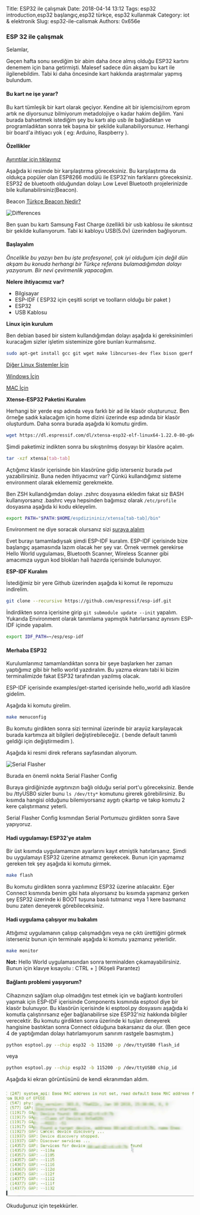 Title: ESP32 ile çalışmak
Date: 2018-04-14 13:12
Tags: esp32 introduction,esp32 başlangıç,esp32 türkçe, esp32 kullanmak
Category: iot & elektronik
Slug: esp32-ile-calismak
Authors: 0x656e



### ESP 32 ile çalışmak



Selamlar,

Geçen hafta sonu sevdiğim bir abim daha önce almış olduğu ESP32 kartını denemem için bana getirmişti. Malesef sadece dün akşam bu kart ile ilgilenebildim. Tabi ki daha öncesinde kart hakkında araştırmalar yapmış bulundum. 



#### Bu kart ne işe yarar?

Bu kart tümleşik bir kart olarak geçiyor. Kendine ait bir işlemcisi/rom eprom artık ne diyorsunuz bilmiyorum metadolojiye o kadar hakim değilim. Yani burada bahsetmek istediğim şey bu kartı alıp usb ile bağladıktan ve programladıktan sonra tek başına bir şekilde kullanabiliyorsunuz. Herhangi bir board'a ihtiyacı yok ( eg: Arduino, Raspberry ).



#### Özellikler

[Ayrıntılar için tıklayınız](https://www.espressif.com/sites/default/files/documentation/esp32_datasheet_en.pdf)

Aşağıda ki resimde bir karşılaştırma göreceksiniz. Bu karşılaştırma da  oldukça popüler olan ESP8266 modülü ile ESP32'nin farklarını göreceksiniz. ESP32 de bluetooth olduğundan dolayı Low Level Bluetooth projelerinizde bile kullanabilirsiniz(Beacon).



Beacon [Türkçe Beacon Nedir?](https://www.donanimhaber.com/diger-bilim-ve-teknoloji/haberleri/Dosya-konusu-Beacon-teknolojisi-nedir-Nerelerde-kullanilir.htm)



![Differences](https://www.cnx-software.com/wp-content/uploads/2016/03/ESP8266_vs_ESP32.png)



Ben şuan bu kartı Samsung Fast Charge özellikli bir usb kablosu ile sıkıntısız bir şekilde kullanıyorum. Tabi ki kabloyu USB(5.0v) üzerinden bağlıyorum.



#### Başlayalım

*Öncelikle bu yazıyı ben bu işte profesyonel, çok iyi olduğum için değil dün akşam bu konuda herhangi bir Türkçe referans bulamadığımdan dolayı yazıyorum. Bir nevi çevirmenlik yapacağım.*



**Nelere ihtiyacımız var?**

- Bilgisayar
- ESP-IDF ( ESP32 için çeşitli script ve toolların olduğu bir paket )
- ESP32
- USB Kablosu

**Linux için kurulum**

Ben debian based bir sistem kullandığımdan dolayı aşağıda ki gereksinimleri kuracağım sizler işletim sisteminize göre bunları kurmalısınız.

```bash
sudo apt-get install gcc git wget make libncurses-dev flex bison gperf python python-serial
```

[Diğer Linux Sistemler İçin](https://esp-idf.readthedocs.io/en/latest/get-started/linux-setup.html)

[Windows İçin](https://esp-idf.readthedocs.io/en/latest/get-started/windows-setup.html)

[MAC İçin](https://esp-idf.readthedocs.io/en/latest/get-started/macos-setup.html)

**Xtense-ESP32 Paketini Kuralım**



Herhangi bir yerde esp adında veya farklı bir ad ile klasör oluşturunuz. Ben örneğe sadık kalacağım için home dizini üzerinde esp adında bir klasör oluşturdum. Daha sonra burada aşağıda ki komutu girdim.



```bash
wget https://dl.espressif.com/dl/xtensa-esp32-elf-linux64-1.22.0-80-g6c4433a-5.2.0.tar.gz
```

Şimdi paketimiz indikten sonra bu sıkıştırılmış dosyayı bir klasöre açalım.



```bash
tar -xzf xtensa[tab-tab]
```

Açtığımız klasör içerisinde bin klasörüne gidip isterseniz burada `pwd` yazabilirsiniz. Buna neden ihtiyacımız var? Çünkü kullandığımız sisteme environment olarak eklememiz gerekmekte.



Ben ZSH kullandığımdan dolayı .zshrc dosyasına ekledim fakat siz BASH kullanıyorsanız .bashrc veya hepsinden bağımsız olarak `/etc/profile` dosyasına aşağıda ki kodu ekleyelim.

```bash
export PATH="$PATH:$HOME/espdizininiz/xtensa[tab-tab]/bin"
```

Environment ne diye soracak olursanız sizi [şuraya alalım](http://www.belgeler.org/lis/archive-tlkg-lis-6.4.html)

Evet burayı tamamladıysak şimdi ESP-IDF kuralım. ESP-IDF içerisinde bize başlangıç aşamasında lazım olacak her şey var. Örnek vermek gerekirse Hello World uygulaması, Bluetooth Scanner, Wireless Scanner gibi amacımıza uygun kod blokları hali hazırda içerisinde bulunuyor.



**ESP-IDF Kuralım**

İstediğimiz bir yere Github üzerinden aşağıda ki komut ile repomuzu indirelim.

```bash
git clone --recursive https://github.com/espressif/esp-idf.git
```

İndirdikten sonra içerisine girip `git submodule update --init` yapalım. Yukarıda Environment olarak tanımlama yapmıştık hatırlarsanız aynısını ESP-IDF içinde yapalım.

```bash
export IDF_PATH=~/esp/esp-idf
```



#### Merhaba ESP32



Kurulumlarımız tamamlandıktan sonra bir şeye başlarken her zaman yaptığımız gibi bir hello world yazdıralım. Bu yazma ekranı tabi ki bizim terminalimizde fakat ESP32 tarafından yazılmış olacak.



ESP-IDF içerisinde examples/get-started içerisinde hello_world adlı klasöre gidelim. 

Aşağıda ki komutu girelim.



```bash
make menuconfig
```



Bu komutu girdikten sonra sizi terminal üzerinde bir arayüz karşılayacak burada kartımıza ait bilgileri değiştirebileceğiz. ( bende default tanımlı geldiği için değiştirmedim ).

Aşağıda ki resmi direk referans sayfasından alıyorum.

![Serial Flasher](https://esp-idf.readthedocs.io/en/latest/_images/project-configuration.png)

Burada en önemli nokta Serial Flasher Config

Buraya girdiğinizde aygıtınızın bağlı olduğu serial port'u göreceksiniz. Bende bu /ttyUSB0 sizler bunu `ls /dev/tty*` komutunu girerek görebilirsiniz. Bu kısımda hangisi olduğunu bilemiyorsanız aygıtı çıkartıp ve takıp komutu 2 kere çalıştırmanız yeterli.



Serial Flasher Config kısmından Serial Portumuzu girdikten sonra Save yapıyoruz.



#### Hadi uygulamayı ESP32'ye atalım ####

Bir üst kısımda uygulamamızın ayarlarını kayıt etmiştik hatırlarsanız. Şimdi bu uygulamayı ESP32 üzerine atmamız gerekecek. Bunun için yapmamız gereken tek şey aşağıda ki komutu girmek.

```bash
make flash
```

Bu komutu girdikten sonra yazılımınız ESP32 üzerine atılacaktır. Eğer Connect kısmında benim gibi hata alıyorsanız bu kısımda yapmanız gerken şey ESP32 üzerinde ki BOOT tuşuna basılı tutmanız veya 1 kere basmanız bunu zaten deneyerek görebileceksiniz.



#### Hadi uygulama çalışıyor mu bakalım



Attığımız uygulamanın çalışıp çalışmadığını veya ne çıktı ürettiğini görmek isterseniz bunun için terminale aşağıda ki komutu yazmanız yeterlidir.

```bash
make monitor
```



**Not:**  Hello World uygulamasından sonra terminalden çıkamayabilirsiniz. Bunun için klavye kısayolu : CTRL + ] (Köşeli Parantez)

#### Bağlantı problemi yaşıyorum?

Cihazınızın sağlam olup olmadığını test etmek için ve bağlantı kontrolleri yapmak için ESP-IDF içerisinde Components kısmında esptool diye bir klasör bulunuyor. Bu klasörün içerisinde ki esptool.py dosyasını aşağıda ki komutla çalıştırırsanız eğer bağlanabilirse size ESP32'niz hakkında bilgiler verecektir. Bu komutu girdikten sonra üzerinde ki tuşları deneyerek hangisine bastıktan sonra Connect olduğuna bakarsanız da olur. (Ben gece 4 de yaptığımdan dolayı hatırlamıyorum sanırım rastgele basmıştım.)



```bash
python esptool.py --chip esp32 -b 115200 -p /dev/ttyUSB0 flash_id
```

veya

```bash
python esptool.py --chip esp32 -b 115200 -p /dev/ttyUSB0 chip_id
```



Aşağıda ki ekran görüntüsünü de kendi ekranımdan aldım.

![esp32 Başlamak](images/esp32nemicya.jpg)





Okuduğunuz için teşekkürler.
